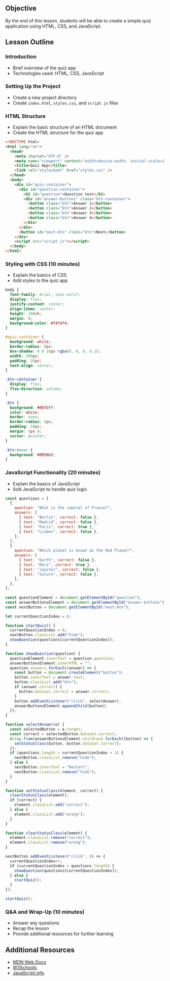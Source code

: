 ## Objective

By the end of this lesson, students will be able to create a simple quiz application using HTML, CSS, and JavaScript.

## Lesson Outline

### Introduction

- Brief overview of the quiz app
- Technologies used: HTML, CSS, JavaScript

### Setting Up the Project

- Create a new project directory
- Create `index.html`, `styles.css`, and `script.js` files

### HTML Structure

- Explain the basic structure of an HTML document
- Create the HTML structure for the quiz app

```html
<!DOCTYPE html>
<html lang="en">
  <head>
    <meta charset="UTF-8" />
    <meta name="viewport" content="width=device-width, initial-scale=1.0" />
    <title>Quiz App</title>
    <link rel="stylesheet" href="styles.css" />
  </head>
  <body>
    <div id="quiz-container">
      <div id="question-container">
        <h2 id="question">Question text</h2>
        <div id="answer-buttons" class="btn-container">
          <button class="btn">Answer 1</button>
          <button class="btn">Answer 2</button>
          <button class="btn">Answer 3</button>
          <button class="btn">Answer 4</button>
        </div>
      </div>
      <button id="next-btn" class="btn">Next</button>
    </div>
    <script src="script.js"></script>
  </body>
</html>
```

### Styling with CSS (10 minutes)

- Explain the basics of CSS
- Add styles to the quiz app

```css
body {
  font-family: Arial, sans-serif;
  display: flex;
  justify-content: center;
  align-items: center;
  height: 100vh;
  margin: 0;
  background-color: #f4f4f4;
}

#quiz-container {
  background: white;
  border-radius: 8px;
  box-shadow: 0 0 10px rgba(0, 0, 0, 0.1);
  width: 300px;
  padding: 20px;
  text-align: center;
}

.btn-container {
  display: flex;
  flex-direction: column;
}

.btn {
  background: #007bff;
  color: white;
  border: none;
  border-radius: 5px;
  padding: 10px;
  margin: 5px 0;
  cursor: pointer;
}

.btn:hover {
  background: #0056b3;
}
```

### JavaScript Functionality (20 minutes)

- Explain the basics of JavaScript
- Add JavaScript to handle quiz logic

```javascript
const questions = [
  {
    question: "What is the capital of France?",
    answers: [
      { text: "Berlin", correct: false },
      { text: "Madrid", correct: false },
      { text: "Paris", correct: true },
      { text: "Lisbon", correct: false },
    ],
  },
  {
    question: "Which planet is known as the Red Planet?",
    answers: [
      { text: "Earth", correct: false },
      { text: "Mars", correct: true },
      { text: "Jupiter", correct: false },
      { text: "Saturn", correct: false },
    ],
  },
];

const questionElement = document.getElementById("question");
const answerButtonsElement = document.getElementById("answer-buttons");
const nextButton = document.getElementById("next-btn");

let currentQuestionIndex = 0;

function startQuiz() {
  currentQuestionIndex = 0;
  nextButton.classList.add("hide");
  showQuestion(questions[currentQuestionIndex]);
}

function showQuestion(question) {
  questionElement.innerText = question.question;
  answerButtonsElement.innerHTML = "";
  question.answers.forEach((answer) => {
    const button = document.createElement("button");
    button.innerText = answer.text;
    button.classList.add("btn");
    if (answer.correct) {
      button.dataset.correct = answer.correct;
    }
    button.addEventListener("click", selectAnswer);
    answerButtonsElement.appendChild(button);
  });
}

function selectAnswer(e) {
  const selectedButton = e.target;
  const correct = selectedButton.dataset.correct;
  Array.from(answerButtonsElement.children).forEach((button) => {
    setStatusClass(button, button.dataset.correct);
  });
  if (questions.length > currentQuestionIndex + 1) {
    nextButton.classList.remove("hide");
  } else {
    nextButton.innerText = "Restart";
    nextButton.classList.remove("hide");
  }
}

function setStatusClass(element, correct) {
  clearStatusClass(element);
  if (correct) {
    element.classList.add("correct");
  } else {
    element.classList.add("wrong");
  }
}

function clearStatusClass(element) {
  element.classList.remove("correct");
  element.classList.remove("wrong");
}

nextButton.addEventListener("click", () => {
  currentQuestionIndex++;
  if (currentQuestionIndex < questions.length) {
    showQuestion(questions[currentQuestionIndex]);
  } else {
    startQuiz();
  }
});

startQuiz();
```

### Q&A and Wrap-Up (10 minutes)

- Answer any questions
- Recap the lesson
- Provide additional resources for further learning

## Additional Resources

- [MDN Web Docs](https://developer.mozilla.org/)
- [W3Schools](https://www.w3schools.com/)
- [JavaScript.info](https://javascript.info/)

